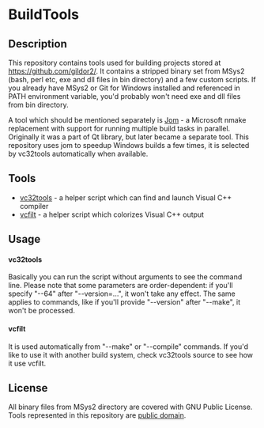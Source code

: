 BuildTools
==========

## Description

This repository contains tools used for building projects stored at https://github.com/gildor2/. It contains a stripped binary set from MSys2 (bash, perl etc,
exe and dll files in bin directory) and a few custom scripts. If you already have MSys2 or Git for Windows installed and referenced in PATH environment variable,
you'd probably won't need exe and dll files from bin directory.

A tool which should be mentioned separately is [Jom](https://wiki.qt.io/Jom) - a Microsoft nmake replacement with support for running multiple build tasks in
parallel. Originally it was a part of Qt library, but later became a separate tool. This repository uses jom to speedup Windows builds a few times, it is selected
by vc32tools automatically when available.

## Tools

- [vc32tools](bin/vc32tools) - a helper script which can find and launch Visual C++ compiler
- [vcfilt](bin/vcfilt) - a helper script which colorizes Visual C++ output

## Usage

#### vc32tools

Basically you can run the script without arguments to see the command line. Please note that some parameters are order-dependent: if you'll specify "--64"
after "--version=...", it won't take any effect. The same applies to commands, like if you'll provide "--version" after "--make", it won't be processed.

#### vcfilt

It is used automatically from "--make" or "--compile" commands. If you'd like to use it with another build system, check vc32tools source to see how it
use vcfilt.

## License

All binary files from MSys2 directory are covered with GNU Public License. Tools represented in this repository are [public domain](https://unlicense.org/).
